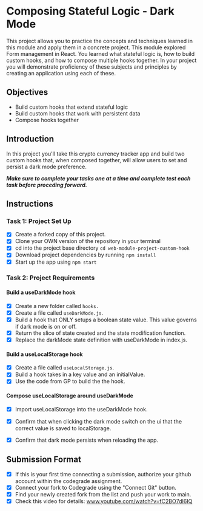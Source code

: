 # Composing Stateful Logic - Dark Mode

This project allows you to practice the concepts and techniques learned in this module and apply them in a concrete project. This module explored Form management in React. You learned what stateful logic is, how to build custom hooks, and how to compose multiple hooks together. In your project you will demonstrate proficiency of these subjects and principles by creating an application using each of these.


## Objectives
- Build custom hooks that extend stateful logic
- Build custom hooks that work with persistent data
- Compose hooks together

## Introduction
In this project you'll take this crypto currency tracker app and build two custom hooks that, when composed together, will allow users to set and persist a dark mode preference.

***Make sure to complete your tasks one at a time and complete test each task before proceding forward.***

## Instructions
### Task 1: Project Set Up
* [x] Create a forked copy of this project.
* [x] Clone your OWN version of the repository in your terminal
* [x] cd into the project base directory `cd web-module-project-custom-hook`
* [x] Download project dependencies by running `npm install`
* [x] Start up the app using `npm start`

### Task 2: Project Requirements
#### Build a useDarkMode hook
* [x] Create a new folder called `hooks.`
* [x] Create a file called `useDarkMode.js`.
* [x] Build a hook that ONLY setups a boolean state value. This value governs if dark mode is on or off.
* [x] Return the slice of state created and the state modification function.
* [x] Replace the darkMode state definition with useDarkMode in index.js.

#### Build a useLocalStorage hook
* [x] Create a file called `useLocalStorage.js`.
* [x] Build a hook takes in a key value and an initialValue.
* [x] Use the code from GP to build the the hook.

#### Compose useLocalStorage around useDarkMode
* [x] Import useLocalStorage into the useDarkMode hook.
* [x] Confirm that when clicking the dark mode switch on the ui that the correct value is saved to localStorage.
* [x] Confirm that dark mode persists when reloading the app.



## Submission Format
- [x] If this is your first time connecting a submission, authorize your github account within the codegrade assignment.
- [x] Connect your fork to Codegrade using the "Connect Git" button.
- [x] Find your newly created fork from the list and push your work to main.
- [x] Check this video for details: www.youtube.com/watch?v=fC2BO7dI6IQ
